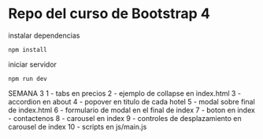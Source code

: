 # Repo del curso de Bootstrap 4

instalar dependencias

```
npm install
```

iniciar servidor

```
npm run dev
```

SEMANA 3
1 - tabs en precios
2 - ejemplo de collapse en index.html
3 - accordion en about
4 - popover en titulo de cada hotel
5 - modal sobre final de index.html
6 - formulario de modal en el final de index
7 - boton en index - contactenos
8 - carousel en index
9 - controles de desplazamiento en carousel de index
10 - scripts en js/main.js
